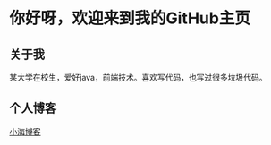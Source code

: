 # 你好呀，欢迎来到我的GitHub主页

## 关于我

某大学在校生，爱好java，前端技术。喜欢写代码，也写过很多垃圾代码。

## 个人博客

[小海博客](https://www.celess.cn)
